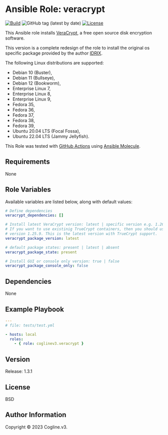 # Ansible Role: veracrypt

[![Build](https://github.com/coglinev3/ansible-role-veracrypt/actions/workflows/build.yml/badge.svg)](https://github.com/coglinev3/ansible-role-veracrypt/actions/workflows/build.yml) ![GitHub tag (latest by date)](https://img.shields.io/github/v/tag/coglinev3/ansible-role-veracrypt) [![License](https://img.shields.io/badge/License-BSD%203--Clause-blue.svg)](https://raw.githubusercontent.com/coglinev3/ansible-role-veracrypt/master/LICENSE)

This Ansible role installs [VeraCrypt](https://www.veracrypt.fr/ "VeraCrypt"),
a free open source disk encryption software.

This version is a complete redesign of the role to install the original
os specific package provided by the author [IDRIX](https://www.idrix.fr).

The following Linux distributions are supported:

* Debian 10 (Buster),
* Debian 11 (Bullseye),
* Debian 12 (Bookworm),
* Enterprise Linux 7, 
* Enterprise Linux 8, 
* Enterprise Linux 9, 
* Fedora 35,
* Fedora 36,
* Fedora 37,
* Fedora 38,
* Fedora 39,
* Ubuntu 20.04 LTS (Focal Fossa),
* Ubuntu 22.04 LTS (Jammy Jellyfish).

This Role was tested with [GitHub Actions](https://github.com/features/actions
"GitHub Actions") using [Ansible
Molecule](https://ansible.readthedocs.io/projects/molecule/ "Ansible Molecule
Home").

## Requirements

None


## Role Variables

Available variables are listed below, along with default values:

```yml
# Define dependencies
veracrypt_dependencies: []

# Install latest VeraCrypt version: latest | specific version e.g. 1.26.7
# If you want to use existinig TrueCrypt containers, then you should use
# version 1.25.9. This is the latest version with TrueCrypt support.
veracrypt_package_version: latest

# default package states: present | latest | absent
veracrypt_package_state: present

# Install GUI or console only version: true | false
veracrypt_package_console_only: false
```

## Dependencies

None


## Example Playbook

```yml
---
# file: tests/test.yml

- hosts: local
  roles:
    - { role: coglinev3.veracrypt }
```

## Version

Release: 1.3.1


## License

BSD


## Author Information

Copyright &copy; 2023 Cogline.v3.
